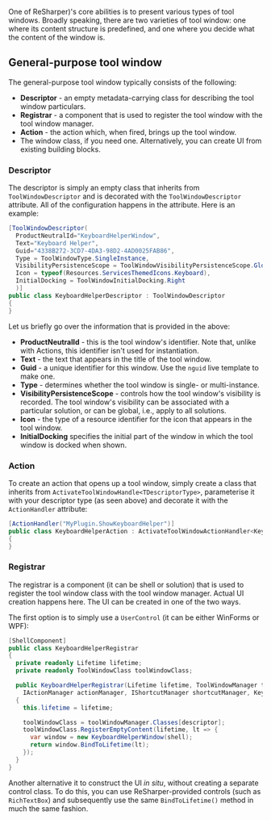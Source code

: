 [//]: # (title: Tool Windows)

One of ReSharper)'s core abilities is to present various types of tool windows. Broadly speaking, there are two varieties of tool window: one where its content structure is predefined, and one where you decide what the content of the window is.

## General-purpose tool window

The general-purpose tool window typically consists of the following:

* **Descriptor** - an empty metadata-carrying class for describing the tool window particulars.
* **Registrar** - a component that is used to register the tool window with the tool window manager.
* **Action** - the action which, when fired, brings up the tool window.
* The window class, if you need one. Alternatively, you can create UI from existing building blocks.

### Descriptor

The descriptor is simply an empty class that inherits from `ToolWindowDescriptor` and is decorated with the `ToolWindowDescriptor` attribute. All of the configuration happens in the attribute. Here is an example:

```csharp
[ToolWindowDescriptor(
  ProductNeutralId="KeyboardHelperWindow",
  Text="Keyboard Helper",
  Guid="4338B272-3CD7-4DA3-98D2-4AD0025FAB86",
  Type = ToolWindowType.SingleInstance,
  VisibilityPersistenceScope = ToolWindowVisibilityPersistenceScope.Global,
  Icon = typeof(Resources.ServicesThemedIcons.Keyboard),
  InitialDocking = ToolWindowInitialDocking.Right
  )]
public class KeyboardHelperDescriptor : ToolWindowDescriptor
{
}
```

Let us briefly go over the information that is provided in the above:

* **ProductNeutralId** - this is the tool window's identifier. Note that, unlike with Actions, this identifier isn't used for instantiation.
* **Text** - the text that appears in the title of the tool window.
* **Guid** - a unique identifier for this window. Use the `nguid` live template to make one.
* **Type** - determines whether the tool window is single- or multi-instance.
* **VisibilityPersistenceScope** - controls how the tool window's visibility is recorded. The tool window's visibility can be associated with a particular solution, or can be global, i.e., apply to all solutions.
* **Icon** - the type of a resource identifier for the icon that appears in the tool window.
* **InitialDocking** specifies the initial part of the window in which the tool window is docked when shown.

### Action

To create an action that opens up a tool window, simply create a class that inherits from `ActivateToolWindowHandle<TDescriptorType>`, parameterise it with your descriptor type (as seen above) and decorate it with the `ActionHandler` attribute:

```csharp
[ActionHandler("MyPlugin.ShowKeyboardHelper")]
public class KeyboardHelperAction : ActivateToolWindowActionHandler<KeyboardHelperDescriptor>
{
}
```

### Registrar

The registrar is a component (it can be shell or solution) that is used to register the tool window class with the tool window manager. Actual UI creation happens here. The UI can be created in one of the two ways.

The first option is to simply use a `UserControl` (it can be either WinForms or WPF):

```csharp
[ShellComponent]
public class KeyboardHelperRegistrar
{
  private readonly Lifetime lifetime;
  private readonly ToolWindowClass toolWindowClass;

  public KeyboardHelperRegistrar(Lifetime lifetime, ToolWindowManager toolWindowManager, IVsUIShell shell,
    IActionManager actionManager, IShortcutManager shortcutManager, KeyboardHelperDescriptor descriptor)
  {
    this.lifetime = lifetime;

    toolWindowClass = toolWindowManager.Classes[descriptor];
    toolWindowClass.RegisterEmptyContent(lifetime, lt => {
      var window = new KeyboardHelperWindow(shell);
      return window.BindToLifetime(lt);
    });
  }
}
```

Another alternative it to construct the UI _in situ_, without creating a separate control class. To do this, you can use ReSharper-provided controls (such as `RichTextBox`) and subsequently use the same `BindToLifetime()` method in much the same fashion.